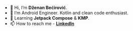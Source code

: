 - 👋 Hi, I’m **Dženan Bećirović**.
- 👀 I’m Android Engineer. Kotlin and clean code enthusiast.
- 🌱 Learning **Jetpack Compose** & **KMP**.
- 📫 How to reach me - [**LinkedIn**](https://www.linkedin.com/in/d%C5%BEenan-be%C4%87irovi%C4%87-a3143b144/)

<!---
maglichito/maglichito is a ✨ special ✨ repository because its `README.md` (this file) appears on your GitHub profile.
You can click the Preview link to take a look at your changes.
--->
